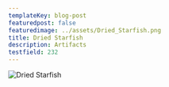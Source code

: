 ```yaml
---
templateKey: blog-post
featuredpost: false
featuredimage: ../assets/Dried_Starfish.png
title: Dried Starfish
description: Artifacts
testfield: 232
---
```

![Dried Starfish](../assets/Dried_Starfish.png)